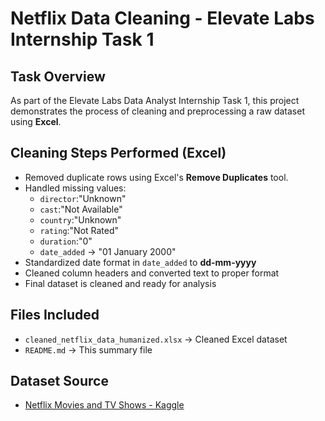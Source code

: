 # Netflix Data Cleaning - Elevate Labs Internship Task 1

## Task Overview
As part of the Elevate Labs Data Analyst Internship Task 1, this project demonstrates the process of cleaning and preprocessing a raw dataset using **Excel**.

## Cleaning Steps Performed (Excel)
- Removed duplicate rows using Excel's **Remove Duplicates** tool.
- Handled missing values:
  - `director`:"Unknown"
  - `cast`:"Not Available"
  - `country`:"Unknown"
  - `rating`:"Not Rated"
  - `duration`:"0"
  - `date_added` → "01 January 2000"
- Standardized date format in `date_added` to **dd-mm-yyyy**
- Cleaned column headers and converted text to proper format
- Final dataset is cleaned and ready for analysis

## Files Included
- `cleaned_netflix_data_humanized.xlsx` → Cleaned Excel dataset
- `README.md` → This summary file

## Dataset Source
- [Netflix Movies and TV Shows - Kaggle](https://www.kaggle.com/datasets/shivamb/netflix-shows)
